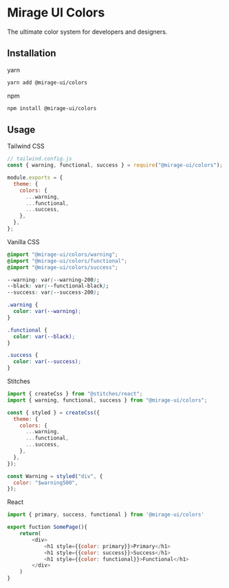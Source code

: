 # Mirage UI Colors

The ultimate color system for developers and designers.

## Installation

yarn

```bash
yarn add @mirage-ui/colors
```

npm

```bash
npm install @mirage-ui/colors
```

## Usage

Tailwind CSS

```js
// tailwind.config.js
const { warning, functional, success } = require("@mirage-ui/colors");

module.exports = {
  theme: {
    colors: {
      ...warning,
      ...functional,
      ...success,
    },
  },
};
```

Vanilla CSS

```css
@import "@mirage-ui/colors/warning";
@import "@mirage-ui/colors/functional";
@import "@mirage-ui/colors/success";

--warning: var(--warning-200);
--black: var(--functional-black);
--success: var(--success-200);

.warning {
  color: var(--warning);
}

.functional {
  color: var(--black);
}

.success {
  color: var(--success);
}
```

Stitches

```js
import { createCss } from "@stitches/react";
import { warning, functional, success } from "@mirage-ui/colors";

const { styled } = createCss({
  theme: {
    colors: {
      ...warning,
      ...functional,
      ...success,
    },
  },
});

const Warning = styled("div", {
  color: "$warning500",
});
```

React

```js
import { primary, success, functional } from '@mirage-ui/colors'

export fuction SomePage(){
    return(
        <div>
            <h1 style={{color: primary}}>Primary</h1>
            <h1 style={{color: success}}>Success</h1>
            <h1 style={{color: functional}}>Functional</h1>
        </div>
    )
}

```
